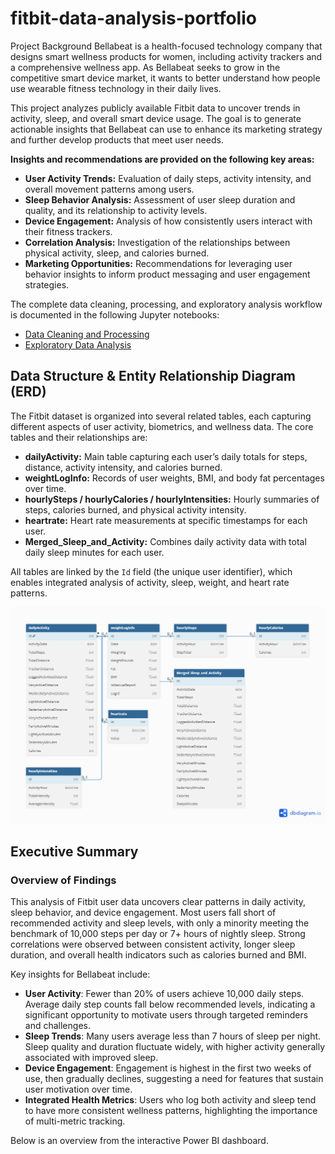 # fitbit-data-analysis-portfolio
Project Background
Bellabeat is a health-focused technology company that designs smart wellness products for women, including activity trackers and a comprehensive wellness app. As Bellabeat seeks to grow in the competitive smart device market, it wants to better understand how people use wearable fitness technology in their daily lives.

This project analyzes publicly available Fitbit data to uncover trends in activity, sleep, and overall smart device usage. The goal is to generate actionable insights that Bellabeat can use to enhance its marketing strategy and further develop products that meet user needs.

**Insights and recommendations are provided on the following key areas:**

- **User Activity Trends:** Evaluation of daily steps, activity intensity, and overall movement patterns among users.
- **Sleep Behavior Analysis:** Assessment of user sleep duration and quality, and its relationship to activity levels.
- **Device Engagement:** Analysis of how consistently users interact with their fitness trackers.
- **Correlation Analysis:** Investigation of the relationships between physical activity, sleep, and calories burned.
- **Marketing Opportunities:** Recommendations for leveraging user behavior insights to inform product messaging and user engagement strategies.

The complete data cleaning, processing, and exploratory analysis workflow is documented in the following Jupyter notebooks:

- [Data Cleaning and Processing](Fitbit_Process_Phase.ipynb)
- [Exploratory Data Analysis](Bellabeat_Fitbit_Analysis.ipynb)

 ## Data Structure & Entity Relationship Diagram (ERD)

The Fitbit dataset is organized into several related tables, each capturing different aspects of user activity, biometrics, and wellness data. The core tables and their relationships are:

- **dailyActivity:** Main table capturing each user’s daily totals for steps, distance, activity intensity, and calories burned.
- **weightLogInfo:** Records of user weights, BMI, and body fat percentages over time.
- **hourlySteps / hourlyCalories / hourlyIntensities:** Hourly summaries of steps, calories burned, and physical activity intensity.
- **heartrate:** Heart rate measurements at specific timestamps for each user.
- **Merged_Sleep_and_Activity:** Combines daily activity data with total daily sleep minutes for each user.

All tables are linked by the `Id` field (the unique user identifier), which enables integrated analysis of activity, sleep, weight, and heart rate patterns.

![Fitbit Data ERD](ERD%20for%20fitbit.png.png)

## Executive Summary

### Overview of Findings

This analysis of Fitbit user data uncovers clear patterns in daily activity, sleep behavior, and device engagement. Most users fall short of recommended activity and sleep levels, with only a minority meeting the benchmark of 10,000 steps per day or 7+ hours of nightly sleep. Strong correlations were observed between consistent activity, longer sleep duration, and overall health indicators such as calories burned and BMI.

Key insights for Bellabeat include:
- **User Activity**: Fewer than 20% of users achieve 10,000 daily steps. Average daily step counts fall below recommended levels, indicating a significant opportunity to motivate users through targeted reminders and challenges.
- **Sleep Trends**: Many users average less than 7 hours of sleep per night. Sleep quality and duration fluctuate widely, with higher activity generally associated with improved sleep.
- **Device Engagement**: Engagement is highest in the first two weeks of use, then gradually declines, suggesting a need for features that sustain user motivation over time.
- **Integrated Health Metrics**: Users who log both activity and sleep tend to have more consistent wellness patterns, highlighting the importance of multi-metric tracking.

Below is an overview from the interactive Power BI dashboard. 








